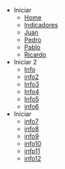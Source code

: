 - Iniciar
    - [Home](/)
    - [Indicadores](indicadores.md)
    - [Juan](indicadores.md)
    - [Pedro](/)
    - [Pablo](indicadores.md)
    - [Ricardo](indicadores.md)
- Iniciar 2
    - [Info](/)
    - [info2](indicadores.md)
    - [Info3](indicadores.md)
    - [Info4](/)
    - [Info5](indicadores.md)
    - [info6](indicadores.md)
- Iniciar
    - [info7](/)
    - [info8](indicadores.md)
    - [info9](indicadores.md)
    - [info10](/)
    - [infp11](indicadores.md)
    - [info12](indicadores.md)